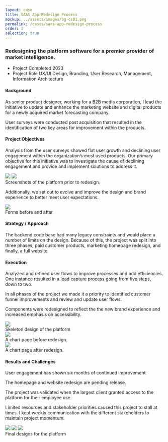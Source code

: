 ```yaml
---
layout: case
title: SAAS App Redesign Process
mockup: ../assets/images/bg-cs01.png
permalink: /cases/saas-app-redesign-process
order: 2
selection: true
---
```



<div class="readingcontainer">
<h3>Redesigning the platform software for a premier provider of market intelligence.</h3>

<ul class="projectdetails">
	<li>Project Completed <span>2023</span></li>
	<li>Project Role <span>UX/UI Design, Branding, User Research, Management, Information Architecture</span></li>
</ul>

<h4>Background</h4>
<p>As senior product designer, working for a B2B media corporation, I lead the initiative to update and enhance the marketing website and digital products for a newly acquired market forecasting company.</p>

<p>User surveys were conducted post acquisition that resulted in the identification of two key areas for improvement within the products.</p>

<h4>Project Objectives</h4>
<p>Analysis from the user surveys showed flat user growth and declining user engagement within the organization’s most used products. Our primary objective for this initiative was to investigate the cause of declining engagement and provide and implement solutions to address it.</p>

<img src="../assets/images/01test.png" />
<img src="../assets/images/06test.png" />
<div class="imgcaption">Screenshots of the platform prior to redesign.</div>

<p>Additionally, we set out to evolve and improve the design and brand experience to better meet user expectations.</p>

<img src="../assets/images/08test.png" />
<div class="imgcaption">Forms before and after</div>

<h4>Strategy / Approach</h4>
<p>The backend code base had many legacy constraints and would place a number of limits on the design. Because of this, the project was split into three phases; paid customer products, marketing homepage redesign, and finally, a full website. </p>


<h4>Execution</h4>
<p>Analyzed and refined user flows to improve processes and add efficiencies. One instance resulted in a lead capture process going from five steps, down to two.</p>
<p>In all phases of the project we made it a priority to identified customer funnel improvements and review and update user flows. </p>
<p>Components were redesigned to reflect the the new brand experience and increased emphasis on accessibility. </p>
<p></p>

<img src="../assets/images/02test.png" />
<div class="imgcaption">Skeleton design of the platform</div>

<img src="../assets/images/cs01-10.png" />
<div class="imgcaption">A chart page before redesign.</div>

<img src="../assets/images/cs01-11.png" />
<div class="imgcaption">A chart page after redesign.</div>

<h4>Results and Challenges</h4>
<p>User engagement has shown six months of continued improvement</p>
<p>The homepage and website redesign are pending release.</p>
<p>The project was validated when the largest client granted access to the platform for their employee use.</p>
<p>Limited resources and stakeholder priorities caused this project to stall at times. I kept weekly communication with the different stakeholders to maintain project momentum.</p>

<img src="../assets/images/07test.png" />
<img src="../assets/images/09test.jpeg" />
<img src="../assets/images/05test.jpeg" />

<div class="imgcaption">Final designs for the platform</div>

</div>
